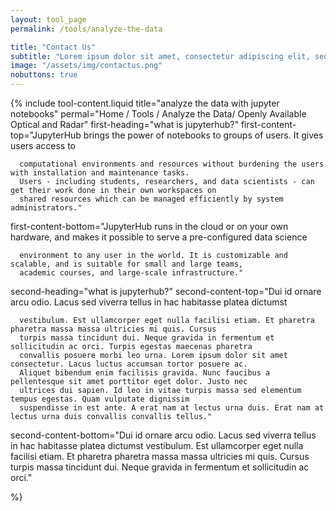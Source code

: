 ```yaml
---
layout: tool_page
permalink: /tools/analyze-the-data

title: "Contact Us"
subtitle: "Lorem ipsum dolor sit amet, consectetur adipiscing elit, sed do eiusmod tempor incididunt ut labore et dolore magna aliqua. Ut enim ad minim veniam, "
image: "/assets/img/contactus.png"
nobuttons: true
---
```

{% include tool-content.liquid
title="analyze the data with jupyter notebooks"
permal="Home / Tools / Analyze the Data/ Openly Available Optical and Radar"
first-heading="what is jupyterhub?"
first-content-top="JupyterHub brings the power of notebooks to groups of users. It gives users      access to

      computational environments and resources without burdening the users with installation and maintenance tasks.
      Users - including students, researchers, and data scientists - can get their work done in their own workspaces on
      shared resources which can be managed efficiently by system administrators.​"

first-content-bottom="JupyterHub runs in the cloud or on your own hardware, and makes it possible to serve a pre-configured data science

      environment to any user in the world. It is customizable and scalable, and is suitable for small and large teams,
      academic courses, and large-scale infrastructure.​"

second-heading="what is jupyterhub?"
second-content-top="Dui id ornare arcu odio. Lacus sed viverra tellus in hac habitasse platea dictumst

      vestibulum. Est ullamcorper eget nulla facilisi etiam. Et pharetra pharetra massa massa ultricies mi quis. Cursus
      turpis massa tincidunt dui. Neque gravida in fermentum et sollicitudin ac orci. Turpis egestas maecenas pharetra
      convallis posuere morbi leo urna. Lorem ipsum dolor sit amet consectetur. Lacus luctus accumsan tortor posuere ac.
      Aliquet bibendum enim facilisis gravida. Nunc faucibus a pellentesque sit amet porttitor eget dolor. Justo nec
      ultrices dui sapien. Id leo in vitae turpis massa sed elementum tempus egestas. Quam vulputate dignissim
      suspendisse in est ante. A erat nam at lectus urna duis. Erat nam at lectus urna duis convallis convallis tellus."

second-content-bottom="Dui id ornare arcu odio. Lacus sed viverra tellus in hac habitasse platea dictumst vestibulum. Est ullamcorper
      eget nulla facilisi etiam. Et pharetra pharetra massa massa ultricies mi quis. Cursus turpis massa tincidunt dui.
      Neque gravida in fermentum et sollicitudin ac orci."

%}
